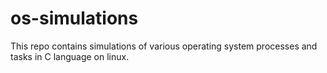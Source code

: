 # os-simulations
This repo contains simulations of various operating system processes and tasks in C language on linux.
